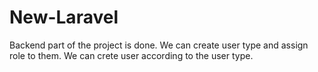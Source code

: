 # New-Laravel
Backend part of the project is done.
We can create user type and assign role to them.
We can crete user according to the user type. 
